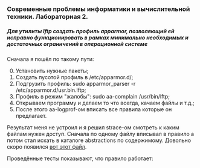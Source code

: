 ### Современные проблемы информатики и вычислительной техники. Лабораторная 2.

##### Для утилиты lftp создать профиль apparmor, позволяющий ей исправно функционировать в рамках минимально необходимых и достаточных ограничений в операционной системе

Сначала я пошёл по такому пути:

0) Установить нужные пакеты;
1) Создать пусотой профиль в /etc/apparmor.d/;
2) Подгрузить профиль:
sudo apparmor_parser -r /etc/apparmor.d/usr.bin.lftp;
3) Профиль в режим "жалобы":
sudo aa-complain /usr/bin/lftp;
4) Открываем программу и делаем то что всегда, качаем файлы и т.д.;
5) После этого aa-logprof-ом вписать все правила которые он предлагает.

Результат меня не устроил и я решил strace-ом смотреть к каким файлам нужен доступ. Сначала по одному файлу вписывал в правило а потом стал искать в каталоге abstractions по содержимому.
Довольно скоро появился [вот этот файл](https://github.com/dmitryunterov/modernprobs-lab2/blob/master/usr.bin.lftp).

Проведённые тесты показывают, что правило работает:






